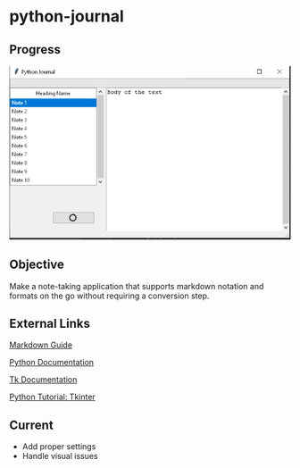 # python-journal

## Progress
![img.png](media/img.png)

## Objective

Make a note-taking application that supports markdown
notation and formats on the go without requiring a 
conversion step. 


## External Links

[Markdown Guide](https://www.markdownguide.org/basic-syntax/)

[Python Documentation](https://docs.python.org/3/library/index.html)

[Tk Documentation](https://www.tcl.tk/man/tcl8.6/TkCmd/contents.html)

[Python Tutorial: Tkinter](https://www.pythontutorial.net/tkinter/)

## Current 

- Add proper settings
- Handle visual issues
